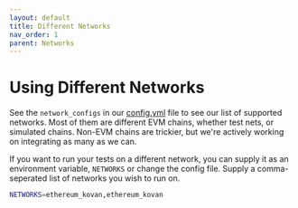 ```yaml
---
layout: default
title: Different Networks
nav_order: 1
parent: Networks
---
```


# Using Different Networks

See the `network_configs` in our [config.yml](../config.yml) file to see our list of supported networks. Most of them
are different EVM chains, whether test nets, or simulated chains. Non-EVM chains are trickier, but we're actively working
on integrating as many as we can.

If you want to run your tests on a different network, you can supply it as an environment variable, `NETWORKS` or change
the config file. Supply a comma-seperated list of networks you wish to run on.

```sh
NETWORKS=ethereum_kovan,ethereum_kovan
```
